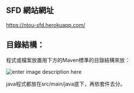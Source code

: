 ## SFD 網站網址
https://ntou-sfd.herokuapp.com/
## 目錄結構：

程式或檔案放置用下方的Maven標準的目錄結構來放：      
    
![enter image description here](https://cloud.google.com/appengine/docs/standard/java/tools/images/maven_layout.png)      
      
java程式都放在src/main/java底下，再依套件去分。    
